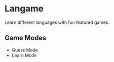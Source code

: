 # Langame

Learn different languages with fun featured games.

## Game Modes

- Guess Mode
- Learn Mode